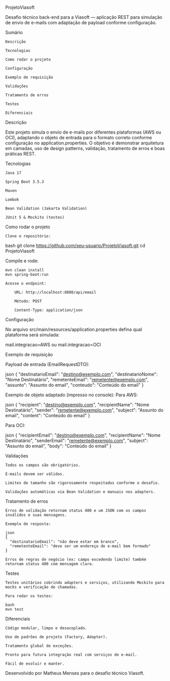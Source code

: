 ProjetoViasoft

Desafio técnico back-end para a Viasoft — aplicação REST para simulação de envio de e-mails com adaptação de payload conforme configuração.

Sumário

    Descrição

    Tecnologias

    Como rodar o projeto

    Configuração

    Exemplo de requisição

    Validações

    Tratamento de erros

    Testes

    Diferenciais

Descrição

Este projeto simula o envio de e-mails por diferentes plataformas (AWS ou OCI), adaptando o objeto de entrada para o formato correto conforme configuração no application.properties. O objetivo é demonstrar arquitetura em camadas, uso de design patterns, validação, tratamento de erros e boas práticas REST.

Tecnologias

    Java 17

    Spring Boot 3.5.3

    Maven

    Lombok

    Bean Validation (Jakarta Validation)

    JUnit 5 & Mockito (testes)

Como rodar o projeto

    Clone o repositório:

bash
git clone https://github.com/seu-usuario/ProjetoViasoft.git
cd ProjetoViasoft

Compile e rode:

    mvn clean install
    mvn spring-boot:run

    Acesse o endpoint:

        URL: http://localhost:8080/api/email

        Método: POST

        Content-Type: application/json

Configuração

No arquivo src/main/resources/application.properties defina qual plataforma será simulada:

mail.integracao=AWS
ou
mail.integracao=OCI

Exemplo de requisição

Payload de entrada (EmailRequestDTO):

json
{
  "destinatarioEmail": "destino@exemplo.com",
  "destinatarioNome": "Nome Destinatário",
  "remetenteEmail": "remetente@exemplo.com",
  "assunto": "Assunto do email",
  "conteudo": "Conteúdo do email"
}

Exemplo de objeto adaptado (impresso no console):
Para AWS:

json
{
  "recipient": "destino@exemplo.com",
  "recipientName": "Nome Destinatário",
  "sender": "remetente@exemplo.com",
  "subject": "Assunto do email",
  "content": "Conteúdo do email"
}

Para OCI:

json
{
  "recipientEmail": "destino@exemplo.com",
  "recipientName": "Nome Destinatário",
  "senderEmail": "remetente@exemplo.com",
  "subject": "Assunto do email",
  "body": "Conteúdo do email"
}

Validações

    Todos os campos são obrigatórios.

    E-mails devem ser válidos.

    Limites de tamanho são rigorosamente respeitados conforme o desafio.

    Validações automáticas via Bean Validation e manuais nos adapters.

Tratamento de erros

    Erros de validação retornam status 400 e um JSON com os campos inválidos e suas mensagens.

    Exemplo de resposta:

    json
    {
      "destinatarioEmail": "não deve estar em branco",
      "remetenteEmail": "deve ser um endereço de e-mail bem formado"
    }

    Erros de regras de negócio (ex: campo excedendo limite) também retornam status 400 com mensagem clara.

Testes

    Testes unitários cobrindo adapters e serviços, utilizando Mockito para mocks e verificação de chamadas.

    Para rodar os testes:

    bash
    mvn test

Diferenciais

    Código modular, limpo e desacoplado.

    Uso de padrões de projeto (Factory, Adapter).

    Tratamento global de exceções.

    Pronto para futura integração real com serviços de e-mail.

    Fácil de evoluir e manter.

Desenvolvido por Matheus Menses para o desafio técnico Viasoft.
